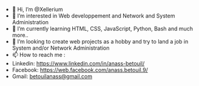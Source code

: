 - 👋 Hi, I’m @Xellerium
- 👀 I’m interested in Web developpement and Network and System Administration
- 🌱 I’m currently learning HTML, CSS, JavaScript, Python, Bash and much more..
- 💞️ I’m looking to create web projects as a hobby and try to land a job in System and/or Network Administration
- 📫 How to reach me :
- Linkedin: https://www.linkedin.com/in/anass-betouil/
- Facebook: https://web.facebook.com/anass.betouil.9/
- Gmail: betouilanass@gmail.com
<!---
Xellerium/Xellerium is a ✨ special ✨ repository because its `README.md` (this file) appears on your GitHub profile.
You can click the Preview link to take a look at your changes.
--->
